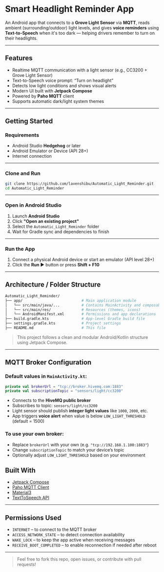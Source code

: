 #  Smart Headlight Reminder App

An Android app that connects to a **Grove Light Sensor** via **MQTT**, reads ambient (surrounding/outdoor) light levels, and gives **voice reminders** using **Text-to-Speech** when it's too dark — helping drivers remember to turn on their headlights.

---

##  Features

-  Realtime MQTT communication with a light sensor (e.g., CC3200 + Grove Light Sensor)
-  Text-to-Speech voice prompt: “Turn on headlight”
-  Detects low light conditions and shows visual alerts
-  Modern UI built with **Jetpack Compose**
-  Powered by **Paho MQTT** client
-  Supports automatic dark/light system themes

---

##  Getting Started

###  Requirements

- Android Studio **Hedgehog** or later
- Android Emulator or Device (API 28+)
- Internet connection

---

###  Clone and Run

```bash
git clone https://github.com/lavenshibu/Automatic_Light_Reminder.git
cd Automatic_Light_Reminder
```

---

###  Open in Android Studio

1. Launch **Android Studio**
2. Click **"Open an existing project"**
3. Select the `Automatic_Light_Reminder` folder
4. Wait for Gradle sync and dependencies to finish

---

###  Run the App

1. Connect a physical Android device or start an emulator (API level 28+)
2. Click the **Run ▶️** button or press **Shift + F10**

---

##  Architecture / Folder Structure

```bash
Automatic_Light_Reminder/
├── app/                           # Main application module
│   └── src/main/java/...          # Contains MainActivity and composables
│   └── src/main/res/              # Resources (themes, icons)
│   └── AndroidManifest.xml        # Permissions and app declarations
├── build.gradle.kts               # App-level Gradle build file
├── settings.gradle.kts            # Project settings
├── README.md                      # This file
```

> This project follows a clean and modular Android/Kotlin structure using Jetpack Compose.

---

##  MQTT Broker Configuration

### Default values in `MainActivity.kt`:

```kotlin
private val brokerUrl = "tcp://broker.hivemq.com:1883"
private val subscriptionTopic = "sensors/light/cc3200"
```

- Connects to the **HiveMQ public broker**
- Subscribes to topic: `sensors/light/cc3200`
- Light sensor should publish **integer light values** like `1000`, `2000`, etc.
- App triggers **voice alert** when value is below `LOW_LIGHT_THRESHOLD` (default = 1500)

### To use your own broker:

- Replace `brokerUrl` with your own (e.g. `"tcp://192.168.1.100:1883"`)
- Change `subscriptionTopic` to match your device’s topic
- Optionally adjust `LOW_LIGHT_THRESHOLD` based on your environment



##  Built With

- [Jetpack Compose](https://developer.android.com/jetpack/compose)
- [Paho MQTT Client](https://www.eclipse.org/paho/)
- [Material3](https://m3.material.io/)
- [TextToSpeech API](https://developer.android.com/reference/android/speech/tts/TextToSpeech)

---

##  Permissions Used

- `INTERNET` – to connect to the MQTT broker
- `ACCESS_NETWORK_STATE` – to detect connection availability
- `WAKE_LOCK` – to keep the app active when receiving messages
- `RECEIVE_BOOT_COMPLETED` – to enable reconnection if needed after reboot

---




> Feel free to fork this repo, open issues, or contribute with pull requests!
